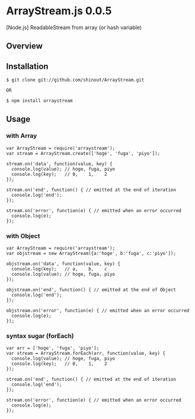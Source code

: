 ArrayStream.js 0.0.5
==========
[Node.js] ReadableStream from array (or hash variable)


Overview
----------------
## Installation ##

    $ git clone git://github.com/shinout/ArrayStream.git

    OR

    $ npm install arraystream

## Usage ##
### with Array ###

    var ArrayStream = require('arraystream');
    var stream = ArrayStream.create(['hoge', 'fuga', 'piyo']);

    stream.on('data', function(value, key) {
      console.log(value); // hoge, fuga, piyo
      console.log(key);   // 0,    1,    2
    });

    stream.on('end', function() { // emitted at the end of iteration
      console.log('end');
    });

    stream.on('error', function(e) { // emitted when an error occurred
      console.log(e);
    });




### with Object ###
    var ArrayStream = require('arraystream');
    var objstream = new ArrayStream({a:'hoge', b:'fuga', c:'piyo']);

    objstream.on('data', function(value, key) {
      console.log(key);   // a,    b,    c
      console.log(value); // hoge, fuga, piyo
    });

    objstream.on('end', function() { // emitted at the end of Object
      console.log('end');
    });

    objstream.on('error', function(e) { // emitted when an error occurred
      console.log(e);
    });


### syntax sugar (forEach) ###

    var arr = ['hoge', 'fuga', 'piyo'];
    var stream = ArrayStream.forEach(arr, function(value, key) {
      console.log(value); // hoge, fuga, piyo
      console.log(key);   // 0,    1,    2
    });

    stream.on('end', function() { // emitted at the end of iteration
      console.log('end');
    });

    stream.on('error', function(e) { // emitted when an error occurred
      console.log(e);
    });


